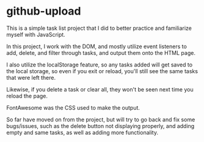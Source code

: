 # github-upload

This is a simple task list project that I did to better practice and familiarize myself with JavaScript.

In this project, I work with the DOM, and mostly utilize event listeners to add, delete, and filter through tasks, and output them onto the HTML page.

I also utilize the localStorage feature, so any tasks added will get saved to the local storage, so even if you exit or reload, you'll still see the same tasks that were left there.

Likewise, if you delete a task or clear all, they won't be seen next time you reload the page.

FontAwesome was the CSS used to make the output.

So far have moved on from the project, but will try to go back and fix some bugs/issues, such as the delete button not displaying properly, and adding empty and same tasks, as well as adding more functionality.
